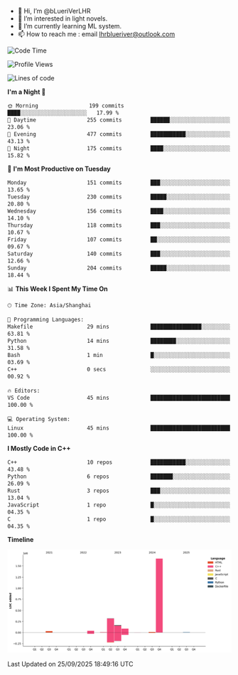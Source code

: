 - 👋 Hi, I’m @bLueriVerLHR
- 👀 I’m interested in light novels.
- 🌱 I’m currently learning ML system.
- 📫 How to reach me : email lhrblueriver@outlook.com

<!--START_SECTION:waka-->
![Code Time](http://img.shields.io/badge/Code%20Time-426%20hrs%206%20mins-blue)

![Profile Views](http://img.shields.io/badge/Profile%20Views-15-blue)

![Lines of code](https://img.shields.io/badge/From%20Hello%20World%20I%27ve%20Written-2.3%20million%20lines%20of%20code-blue)

**I'm a Night 🦉** 

```text
🌞 Morning                199 commits         ████░░░░░░░░░░░░░░░░░░░░░   17.99 % 
🌆 Daytime                255 commits         ██████░░░░░░░░░░░░░░░░░░░   23.06 % 
🌃 Evening                477 commits         ███████████░░░░░░░░░░░░░░   43.13 % 
🌙 Night                  175 commits         ████░░░░░░░░░░░░░░░░░░░░░   15.82 % 
```
📅 **I'm Most Productive on Tuesday** 

```text
Monday                   151 commits         ███░░░░░░░░░░░░░░░░░░░░░░   13.65 % 
Tuesday                  230 commits         █████░░░░░░░░░░░░░░░░░░░░   20.80 % 
Wednesday                156 commits         ████░░░░░░░░░░░░░░░░░░░░░   14.10 % 
Thursday                 118 commits         ███░░░░░░░░░░░░░░░░░░░░░░   10.67 % 
Friday                   107 commits         ██░░░░░░░░░░░░░░░░░░░░░░░   09.67 % 
Saturday                 140 commits         ███░░░░░░░░░░░░░░░░░░░░░░   12.66 % 
Sunday                   204 commits         █████░░░░░░░░░░░░░░░░░░░░   18.44 % 
```


📊 **This Week I Spent My Time On** 

```text
🕑︎ Time Zone: Asia/Shanghai

💬 Programming Languages: 
Makefile                 29 mins             ████████████████░░░░░░░░░   63.81 % 
Python                   14 mins             ████████░░░░░░░░░░░░░░░░░   31.58 % 
Bash                     1 min               █░░░░░░░░░░░░░░░░░░░░░░░░   03.69 % 
C++                      0 secs              ░░░░░░░░░░░░░░░░░░░░░░░░░   00.92 % 

🔥 Editors: 
VS Code                  45 mins             █████████████████████████   100.00 % 

💻 Operating System: 
Linux                    45 mins             █████████████████████████   100.00 % 
```

**I Mostly Code in C++** 

```text
C++                      10 repos            ███████████░░░░░░░░░░░░░░   43.48 % 
Python                   6 repos             ███████░░░░░░░░░░░░░░░░░░   26.09 % 
Rust                     3 repos             ███░░░░░░░░░░░░░░░░░░░░░░   13.04 % 
JavaScript               1 repo              █░░░░░░░░░░░░░░░░░░░░░░░░   04.35 % 
C                        1 repo              █░░░░░░░░░░░░░░░░░░░░░░░░   04.35 % 
```



**Timeline**

![Lines of Code chart](https://raw.githubusercontent.com/bLueriVerLHR/bLueriVerLHR/main/assets/bar_graph.png)


 Last Updated on 25/09/2025 18:49:16 UTC
<!--END_SECTION:waka-->
